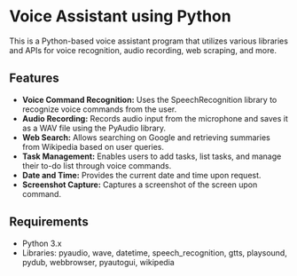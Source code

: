 # Voice Assistant using Python

This is a Python-based voice assistant program that utilizes various libraries and APIs for voice recognition, audio recording, web scraping, and more.

## Features

- **Voice Command Recognition:** Uses the SpeechRecognition library to recognize voice commands from the user.
- **Audio Recording:** Records audio input from the microphone and saves it as a WAV file using the PyAudio library.
- **Web Search:** Allows searching on Google and retrieving summaries from Wikipedia based on user queries.
- **Task Management:** Enables users to add tasks, list tasks, and manage their to-do list through voice commands.
- **Date and Time:** Provides the current date and time upon request.
- **Screenshot Capture:** Captures a screenshot of the screen upon command.

## Requirements

- Python 3.x
- Libraries: pyaudio, wave, datetime, speech_recognition, gtts, playsound, pydub, webbrowser, pyautogui, wikipedia
